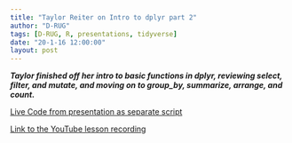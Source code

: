 ```yaml
---
title: "Taylor Reiter on Intro to dplyr part 2"
author: "D-RUG"
tags: [D-RUG, R, presentations, tidyverse]
date: "20-1-16 12:00:00"
layout: post
---
```


**_Taylor finished off her intro to basic functions in dplyr, reviewing select, filter, and mutate, and moving on to group_by, summarize, arrange, and count._**

[Live Code from presentation as separate script](https://www.dl.dropboxusercontent.com/s/mgmisd0pjfcpnkk/2020_01_16_dplyr_part2.R?dl=0)

[Link to the YouTube lesson recording](https://www.youtube.com/watch?v=YbKoD4DJ39s)

